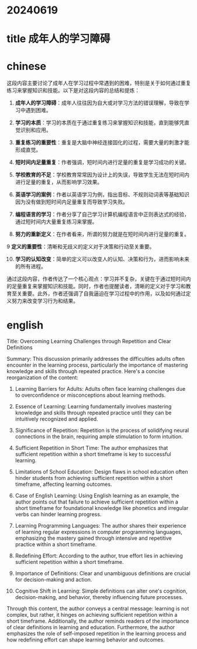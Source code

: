 
# 20240619

# title 成年人的学习障碍

# chinese 

这段内容主要讨论了成年人在学习过程中常遇到的困难，特别是关于如何通过重复练习来掌握知识和技能。以下是对这段内容的总结和提炼：

1. **成年人的学习障碍**：成年人往往因为自大或对学习方法的错误理解，导致在学习中遇到困难。

2. **学习的本质**：学习的本质在于通过重复练习来掌握知识和技能，直到能够凭直觉识别和应用。

3. **重复练习的重要性**：重复是大脑中神经连接固化的过程，需要大量的刺激才能形成直觉。

4. **短时间内足量重复**：作者强调，短时间内进行足量的重复是学习成功的关键。

5. **学校教育的不足**：学校教育常常因为设计上的失误，导致学生无法在短时间内进行足量的重复，从而影响学习效果。

6. **英语学习的案例**：作者以英语学习为例，指出音标、不规则动词表等基础知识因为没有做到短时间内足量重复而导致学习失败。

7. **编程语言的学习**：作者分享了自己学习计算机编程语言中正则表达式的经验，通过短时间内大量重复练习来掌握。

8. **努力的重新定义**：在作者看来，所谓的努力就是在短时间内进行足量的重复。

9 **定义的重要性**：清晰和无歧义的定义对于决策和行动至关重要。

10. **学习的认知改变**：简单的定义可以改变人的认知、决策和行为，进而影响未来的所有进程。

通过这段内容，作者传达了一个核心观点：学习并不复杂，关键在于通过短时间内的足量重复来掌握知识和技能。同时，作者也提醒读者，清晰的定义对于学习和教育至关重要。此外，作者还强调了自我逼迫在学习过程中的作用，以及如何通过定义努力来改变学习行为和结果。

# english
Title: Overcoming Learning Challenges through Repetition and Clear Definitions

Summary:
This discussion primarily addresses the difficulties adults often encounter in the learning process, particularly the importance of mastering knowledge and skills through repeated practice. Here's a concise reorganization of the content:

1. Learning Barriers for Adults: Adults often face learning challenges due to overconfidence or misconceptions about learning methods.

2. Essence of Learning: Learning fundamentally involves mastering knowledge and skills through repeated practice until they can be intuitively recognized and applied.

3. Significance of Repetition: Repetition is the process of solidifying neural connections in the brain, requiring ample stimulation to form intuition.

4. Sufficient Repetition in Short Time: The author emphasizes that sufficient repetition within a short timeframe is key to successful learning.

5. Limitations of School Education: Design flaws in school education often hinder students from achieving sufficient repetition within a short timeframe, affecting learning outcomes.

6. Case of English Learning: Using English learning as an example, the author points out that failure to achieve sufficient repetition within a short timeframe for foundational knowledge like phonetics and irregular verbs can hinder learning progress.

7. Learning Programming Languages: The author shares their experience of learning regular expressions in computer programming languages, emphasizing the mastery gained through intensive and repetitive practice within a short timeframe.

8. Redefining Effort: According to the author, true effort lies in achieving sufficient repetition within a short timeframe.

9. Importance of Definitions: Clear and unambiguous definitions are crucial for decision-making and action.

10. Cognitive Shift in Learning: Simple definitions can alter one's cognition, decision-making, and behavior, thereby influencing future processes.

Through this content, the author conveys a central message: learning is not complex, but rather, it hinges on achieving sufficient repetition within a short timeframe. Additionally, the author reminds readers of the importance of clear definitions in learning and education. Furthermore, the author emphasizes the role of self-imposed repetition in the learning process and how redefining effort can shape learning behavior and outcomes.


